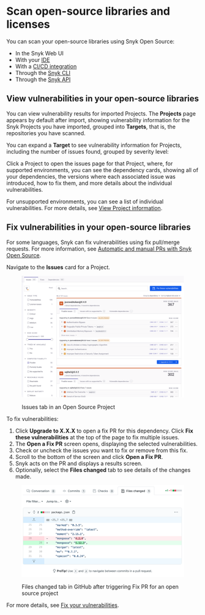 # Scan open-source libraries and licenses

You can scan your open-source libraries using Snyk Open Source:&#x20;

* In the Snyk Web UI
* With your [IDE](../../../developer-tools/snyk-ide-plugins-and-extensions/)
* With a [CI/CD integration](../../../developer-tools/snyk-ci-cd-integrations/)
* Through the [Snyk CLI](../../../developer-tools/snyk-cli/scan-and-maintain-projects-using-the-cli/snyk-cli-for-open-source/)
* Through the [Snyk API](../../../snyk-api/reference/test-v1.md)

## View vulnerabilities in your open-source libraries

You can view vulnerability results for imported Projects. The **Projects** page appears by default after import, showing vulnerability information for the Snyk Projects you have imported, grouped into **Targets**, that is, the repositories you have scanned.

You can expand a **Target** to see vulnerability information for Projects, including the number of issues found, grouped by severity level:

Click a Project to open the issues page for that Project, where, for supported environments,  you can see the dependency cards, showing all of your dependencies, the versions where each associated issue was introduced, how to fix them, and more details about the individual vulnerabilities.

For unsupported environments, you can see a list of individual vulnerabilities. For more details, see [View Project information](../../../snyk-platform-administration/snyk-projects/project-information.md).

## Fix vulnerabilities in your open-source libraries

For some languages, Snyk can fix vulnerabilities using fix pull/merge requests. For more information, see [Automatic and manual PRs with Snyk Open Source](../../pull-requests/snyk-pull-or-merge-requests/).

Navigate to the **Issues** card for a Project.

<figure><img src="../../../.gitbook/assets/OS-issues-tab-in-os-project.png" alt=""><figcaption><p>Issues tab in an Open Source Project</p></figcaption></figure>

To fix vulnerabilities:

1. Click **Upgrade to X.X.X** to open a fix PR for this dependency. Click **Fix these vulnerabilities** at the top of the page to fix multiple issues.
2. The **Open a Fix PR** screen opens, displaying the selected vulnerabilities.
3. Check or uncheck the issues you want to fix or remove from this fix.
4. Scroll to the bottom of the screen and click **Open a Fix PR**.
5. Snyk acts on the PR and displays a results screen.
6. Optionally, select the **Files changed** tab to see details of the changes made.

<figure><img src="../../../.gitbook/assets/screenshot_2021-04-09_at_17.46.22 (1).png" alt=".Files changed tab in GitHub after triggering Fix PR for an open source project"><figcaption><p>Files changed tab in GitHub after triggering Fix PR for an open source project</p></figcaption></figure>

For more details, see [Fix your vulnerabilities](../manage-vulnerabilities/fix-your-vulnerabilities.md).
